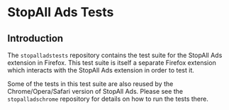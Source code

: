 # StopAll Ads Tests

## Introduction

The `stopalladstests` repository contains the test suite for the StopAll Ads
extension in Firefox. This test suite is itself a separate Firefox extension
which interacts with the StopAll Ads extension in order to test it.

Some of the tests in this test suite are also reused by the Chrome/Opera/Safari
version of StopAll Ads. Please see the `stopalladschrome` repository for
details on how to run the tests there.
